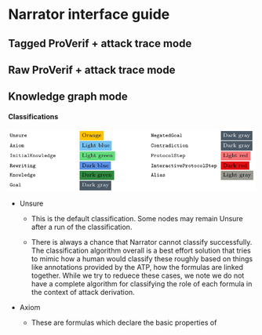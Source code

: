 # Narrator interface guide

## Tagged ProVerif + attack trace mode

## Raw ProVerif + attack trace mode

## Knowledge graph mode

#### Classifications

![narrator_knowledge_colour](narrator_knowledge_colour.png)

- Unsure

  - This is the default classification. Some nodes may remain Unsure after a run of the classification.

  - There is always a chance that Narrator cannot classify successfully. The classification algorithm overall is a best effort solution that tries to mimic how a human would classify these roughly based on things like annotations provided by the ATP, how the formulas are linked together. While we try to reduece these cases, we note we do not have a complete algorithm for classifying the role of each formula in the context of attack derivation.

- Axiom

  - These are formulas which declare the basic properties of
